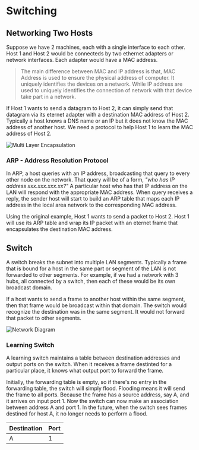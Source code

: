 # Switching

## Networking Two Hosts

Suppose we have 2 machines, each with a single interface to each other. Host 1 and Host 2 would be
connecteds by two ethernet adapters or network interfaces. Each adapter would have a MAC address.

> The main difference between MAC and IP address is that, MAC Address is used to ensure the physical
  address of computer. It uniquely identifies the devices on a network. While IP address are used to
  uniquely identifies the connection of network with that device take part in a network.

If Host 1 wants to send a datagram to Host 2, it can simply send that datagram via its eternet
adapter with a destination MAC address of Host 2. Typically a host knows a DNS name or an IP but it
does not know the MAC address of another host. We need a protocol to help Host 1 to learn the MAC
address of Host 2.

![Multi Layer Encapsulation](https://4.bp.blogspot.com/-EpBS818VfpU/VMD2pzFKhOI/AAAAAAAAAdI/t0gR5ct3m9I/s1600/01fig05-100277629-orig.jpg)

### ARP - Address Resolution Protocol

In ARP, a host queries with an IP address, broadcasting that query to every other node on the
network. That query will be of a form, _"who has IP address xxx.xxx.xxx.xx?"_ A particular host who
has that IP address on the LAN will respond with the appropriate MAC address. When query receives a
reply, the sender host will start to build an ARP table that maps each IP address in the local area
network to the corresponding MAC address.

Using the original example, Host 1 wants to send a packet to Host 2. Host 1 will use its ARP table
and wrap its IP packet with an eternet frame that encapsulates the destination MAC address.

## Switch

A switch breaks the subnet into multiple LAN segments. Typically a frame that is bound for a host in
the same part or segment of the LAN is not forwarded to other segments. For example, if we had a
network with 3 hubs, all connected by a switch, then each of these would be its own broadcast domain.

If a host wants to send a frame to another host within the same segment, then that frame would be
broadcast within that domain. The switch would recognize the destination was in the same segment. It
would not forward that packet to other segments.

![Network Diagram](https://conceptdraw.com/How-To-Guide/picture/Network-diagram-System-design.png)

### Learning Switch

A learning switch maintains a table between destination addresses and output ports on the switch.
When it receives a frame destinted for a particular place, it knows what output port to forward the
frame.

Initially, the forwarding table is empty, so if there's no entry in the forwarding table, the switch
will simply flood. Flooding means it will send the frame to all ports. Because the frame has a
source address, say A, and it arrives on input port 1. Now the switch can now make an association
between address A and port 1. In the future, when the switch sees frames destined for host A, it no
longer needs to perform a flood.

| Destination | Port |
|-------------|------|
| A           | 1    |
